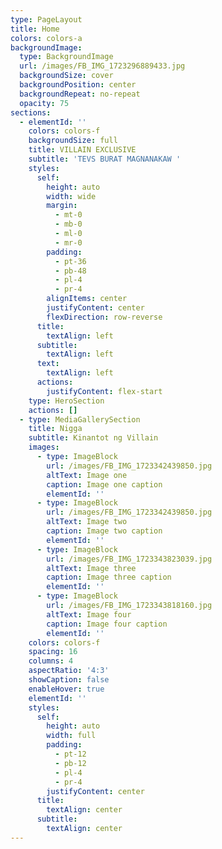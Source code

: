 ```yaml
---
type: PageLayout
title: Home
colors: colors-a
backgroundImage:
  type: BackgroundImage
  url: /images/FB_IMG_1723296889433.jpg
  backgroundSize: cover
  backgroundPosition: center
  backgroundRepeat: no-repeat
  opacity: 75
sections:
  - elementId: ''
    colors: colors-f
    backgroundSize: full
    title: VILLAIN EXCLUSIVE
    subtitle: 'TEVS BURAT MAGNANAKAW '
    styles:
      self:
        height: auto
        width: wide
        margin:
          - mt-0
          - mb-0
          - ml-0
          - mr-0
        padding:
          - pt-36
          - pb-48
          - pl-4
          - pr-4
        alignItems: center
        justifyContent: center
        flexDirection: row-reverse
      title:
        textAlign: left
      subtitle:
        textAlign: left
      text:
        textAlign: left
      actions:
        justifyContent: flex-start
    type: HeroSection
    actions: []
  - type: MediaGallerySection
    title: Nigga
    subtitle: Kinantot ng Villain
    images:
      - type: ImageBlock
        url: /images/FB_IMG_1723342439850.jpg
        altText: Image one
        caption: Image one caption
        elementId: ''
      - type: ImageBlock
        url: /images/FB_IMG_1723342439850.jpg
        altText: Image two
        caption: Image two caption
        elementId: ''
      - type: ImageBlock
        url: /images/FB_IMG_1723343823039.jpg
        altText: Image three
        caption: Image three caption
        elementId: ''
      - type: ImageBlock
        url: /images/FB_IMG_1723343818160.jpg
        altText: Image four
        caption: Image four caption
        elementId: ''
    colors: colors-f
    spacing: 16
    columns: 4
    aspectRatio: '4:3'
    showCaption: false
    enableHover: true
    elementId: ''
    styles:
      self:
        height: auto
        width: full
        padding:
          - pt-12
          - pb-12
          - pl-4
          - pr-4
        justifyContent: center
      title:
        textAlign: center
      subtitle:
        textAlign: center
---
```


